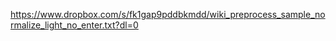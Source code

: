 https://www.dropbox.com/s/fk1gap9pddbkmdd/wiki_preprocess_sample_normalize_light_no_enter.txt?dl=0

